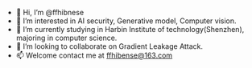 - 👋 Hi, I’m @ffhibnese
- 👀 I’m interested in AI security, Generative model, Computer vision.
- 🌱 I’m currently studying in Harbin Institute of technology(Shenzhen), majoring in computer science.
- 💞️ I’m looking to collaborate on Gradient Leakage Attack.
- 📫 Welcome contact me at ffhibense@163.com

<!---
ffhibnese/ffhibnese is a ✨ special ✨ repository because its `README.md` (this file) appears on your GitHub profile.
You can click the Preview link to take a look at your changes.
--->
